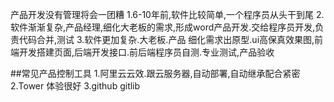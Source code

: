 产品开发没有管理将会一团糟
1.6-10年前,软件比较简单,一个程序员从头干到尾
2.软件渐渐复杂,产品经理,细化大老板的需求,形成word产品开发.交给程序员开发,负责代码合并,测试
3.软件更加复杂.大老板.产品 细化需求出原型.ui高保真效果图,前端开发搭建页面,后端开发接口.前后端程序员自测.专业测试,产品验收

##常见产品控制工具
1.阿里云云效.跟云服务器,自动部署,自动继承配合紧密
2.Tower  体验很好
3.github  gitlib